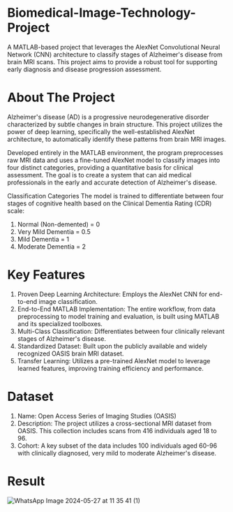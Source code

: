 # Biomedical-Image-Technology-Project
A MATLAB-based project that leverages the AlexNet Convolutional Neural Network (CNN) architecture to classify stages of Alzheimer's disease from brain MRI scans. This project aims to provide a robust tool for supporting early diagnosis and disease progression assessment.

# About The Project
Alzheimer's disease (AD) is a progressive neurodegenerative disorder characterized by subtle changes in brain structure. This project utilizes the power of deep learning, specifically the well-established AlexNet architecture, to automatically identify these patterns from brain MRI images.

Developed entirely in the MATLAB environment, the program preprocesses raw MRI data and uses a fine-tuned AlexNet model to classify images into four distinct categories, providing a quantitative basis for clinical assessment. The goal is to create a system that can aid medical professionals in the early and accurate detection of Alzheimer's disease.

Classification Categories
The model is trained to differentiate between four stages of cognitive health  based on the Clinical Dementia Rating (CDR) scale:
1. Normal (Non-demented) = 0
2. Very Mild Dementia = 0.5
3. Mild Dementia = 1
4. Moderate Dementia = 2

# Key Features
1. Proven Deep Learning Architecture: Employs the AlexNet CNN for end-to-end image classification.
2. End-to-End MATLAB Implementation: The entire workflow, from data preprocessing to model training and evaluation, is built using MATLAB and its specialized toolboxes.
3. Multi-Class Classification: Differentiates between four clinically relevant stages of Alzheimer's disease.
4. Standardized Dataset: Built upon the publicly available and widely recognized OASIS brain MRI dataset.
5. Transfer Learning: Utilizes a pre-trained AlexNet model to leverage learned features, improving training efficiency and performance.

# Dataset
1. Name: Open Access Series of Imaging Studies (OASIS)
2. Description: The project utilizes a cross-sectional MRI dataset from OASIS. This collection includes scans from 416 individuals aged 18 to 96.
3. Cohort: A key subset of the data includes 100 individuals aged 60-96 with clinically diagnosed, very mild to moderate Alzheimer's disease.

# Result

![WhatsApp Image 2024-05-27 at 11 35 41 (1)](https://github.com/user-attachments/assets/9c5114a3-71d9-4973-a756-3871b80fd083)

